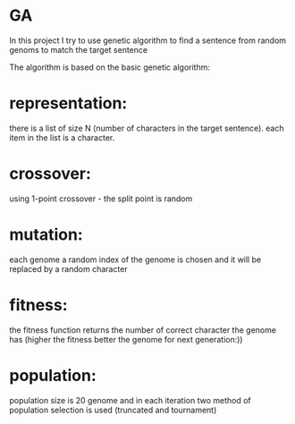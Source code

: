 # GA
In this project I try to use genetic algorithm to find a sentence from random genoms to match the target sentence

The algorithm is based on the basic genetic algorithm:

# representation: 
there is a list of size N (number of characters in the target sentence). each item in the list is a character.

# crossover: 
using 1-point crossover - the split point is random

# mutation: 
each genome a random index of the genome is chosen and it will be replaced by a random character

# fitness:
the fitness function returns the number of correct character the genome has (higher the fitness better the genome for next generation:))

# population: 
population size is 20 genome and in each iteration two method of population selection is used (truncated and tournament)

